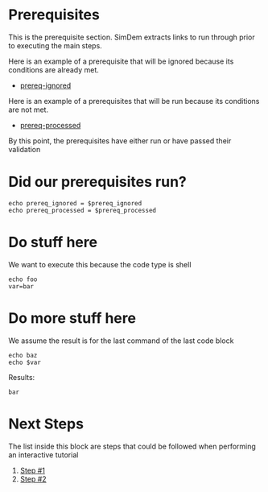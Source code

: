 # Prerequisites

This is the prerequisite section.  SimDem extracts links to run through prior to executing the main steps.

Here is an example of a prerequisite that will be ignored because its conditions are already met.

* [prereq-ignored](./prereq-ignored.md)

Here is an example of a prerequisites that will be run because its conditions are not met.

* [prereq-processed](./prereq-processed.md)

By this point, the prerequisites have either run or have passed their validation

# Did our prerequisites run?

```shell
echo prereq_ignored = $prereq_ignored
echo prereq_processed = $prereq_processed
```

# Do stuff here

We want to execute this because the code type is shell

```shell
echo foo
var=bar
```


# Do more stuff here

We assume the result is for the last command of the last code block

```shell
echo baz
echo $var
```

Results:

```result
bar
```

# Next Steps

The list inside this block are steps that could be followed when performing an interactive tutorial

  1. [Step #1](step-1.md)
  1. [Step #2](step-2.md)


